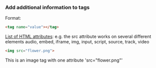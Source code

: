 ### Add additional information to tags  
Format:  
```html 
<tag name="value"></tag> 
``` 
[List of HTML attributes]:
e.g. the src attribute works on several different elements audio, embed, iframe, img, input, script, source, track, video

```html
<img src="flower.png">
```
This is an image tag with one attribute 'src="flower.png"'

[List of HTML attributes]:https://developer.mozilla.org/en-US/docs/Web/HTML/Attributes

